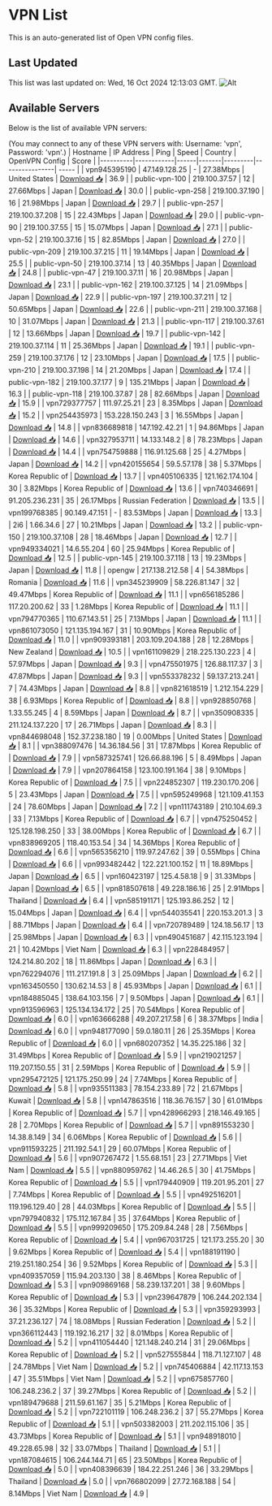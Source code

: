 # VPN List

This is an auto-generated list of Open VPN config files.

## Last Updated

This list was last updated on: Wed, 16 Oct 2024 12:13:03 GMT.
![Alt](https://repobeats.axiom.co/api/embed/186b98318ef1479477931607c1ad7d823f12451f.svg "Repobeats analytics image")

## Available Servers

Below is the list of available VPN servers:

(You may connect to any of these VPN servers with: Username: 'vpn', Password: 'vpn'.)
| Hostname | IP Address | Ping | Speed | Country | OpenVPN Config | Score |
|----------|------------|------|-------|---------|----------------| ----- |
| vpn945395190 | 47.149.128.25 | - | 27.38Mbps | United States | [Download 📥](./configs/server_0_US.ovpn) | 36.9 |
| public-vpn-100 | 219.100.37.57 | 12 | 27.66Mbps | Japan | [Download 📥](./configs/server_1_JP.ovpn) | 30.0 |
| public-vpn-258 | 219.100.37.190 | 16 | 21.98Mbps | Japan | [Download 📥](./configs/server_2_JP.ovpn) | 29.7 |
| public-vpn-257 | 219.100.37.208 | 15 | 22.43Mbps | Japan | [Download 📥](./configs/server_3_JP.ovpn) | 29.0 |
| public-vpn-90 | 219.100.37.55 | 15 | 15.07Mbps | Japan | [Download 📥](./configs/server_4_JP.ovpn) | 27.1 |
| public-vpn-52 | 219.100.37.16 | 15 | 82.85Mbps | Japan | [Download 📥](./configs/server_5_JP.ovpn) | 27.0 |
| public-vpn-209 | 219.100.37.215 | 11 | 19.14Mbps | Japan | [Download 📥](./configs/server_6_JP.ovpn) | 25.5 |
| public-vpn-50 | 219.100.37.14 | 13 | 40.35Mbps | Japan | [Download 📥](./configs/server_7_JP.ovpn) | 24.8 |
| public-vpn-47 | 219.100.37.11 | 16 | 20.98Mbps | Japan | [Download 📥](./configs/server_8_JP.ovpn) | 23.1 |
| public-vpn-162 | 219.100.37.125 | 14 | 21.09Mbps | Japan | [Download 📥](./configs/server_9_JP.ovpn) | 22.9 |
| public-vpn-197 | 219.100.37.211 | 12 | 50.65Mbps | Japan | [Download 📥](./configs/server_10_JP.ovpn) | 22.6 |
| public-vpn-211 | 219.100.37.168 | 10 | 31.07Mbps | Japan | [Download 📥](./configs/server_11_JP.ovpn) | 21.3 |
| public-vpn-117 | 219.100.37.61 | 12 | 13.66Mbps | Japan | [Download 📥](./configs/server_12_JP.ovpn) | 19.7 |
| public-vpn-142 | 219.100.37.114 | 11 | 25.36Mbps | Japan | [Download 📥](./configs/server_13_JP.ovpn) | 19.1 |
| public-vpn-259 | 219.100.37.176 | 12 | 23.10Mbps | Japan | [Download 📥](./configs/server_14_JP.ovpn) | 17.5 |
| public-vpn-210 | 219.100.37.198 | 14 | 21.20Mbps | Japan | [Download 📥](./configs/server_15_JP.ovpn) | 17.4 |
| public-vpn-182 | 219.100.37.177 | 9 | 135.21Mbps | Japan | [Download 📥](./configs/server_16_JP.ovpn) | 16.3 |
| public-vpn-118 | 219.100.37.87 | 28 | 82.66Mbps | Japan | [Download 📥](./configs/server_17_JP.ovpn) | 15.9 |
| vpn729377757 | 111.97.25.21 | 23 | 8.35Mbps | Japan | [Download 📥](./configs/server_18_JP.ovpn) | 15.2 |
| vpn254435973 | 153.228.150.243 | 3 | 16.55Mbps | Japan | [Download 📥](./configs/server_19_JP.ovpn) | 14.8 |
| vpn836689818 | 147.192.42.21 | 1 | 94.86Mbps | Japan | [Download 📥](./configs/server_20_JP.ovpn) | 14.6 |
| vpn327953711 | 14.133.148.2 | 8 | 78.23Mbps | Japan | [Download 📥](./configs/server_21_JP.ovpn) | 14.4 |
| vpn754759888 | 116.91.125.68 | 25 | 4.27Mbps | Japan | [Download 📥](./configs/server_22_JP.ovpn) | 14.2 |
| vpn420155654 | 59.5.57.178 | 38 | 5.37Mbps | Korea Republic of | [Download 📥](./configs/server_23_KR.ovpn) | 13.7 |
| vpn405106335 | 121.162.174.104 | 30 | 3.82Mbps | Korea Republic of | [Download 📥](./configs/server_24_KR.ovpn) | 13.6 |
| vpn740346691 | 91.205.236.231 | 35 | 26.17Mbps | Russian Federation | [Download 📥](./configs/server_25_RU.ovpn) | 13.5 |
| vpn199768385 | 90.149.47.151 | - | 83.53Mbps | Japan | [Download 📥](./configs/server_26_JP.ovpn) | 13.3 |
| 2i6 | 1.66.34.6 | 27 | 10.21Mbps | Japan | [Download 📥](./configs/server_27_JP.ovpn) | 13.2 |
| public-vpn-150 | 219.100.37.108 | 28 | 18.46Mbps | Japan | [Download 📥](./configs/server_28_JP.ovpn) | 12.7 |
| vpn949334021 | 14.6.55.204 | 60 | 25.94Mbps | Korea Republic of | [Download 📥](./configs/server_29_KR.ovpn) | 12.5 |
| public-vpn-145 | 219.100.37.118 | 13 | 19.23Mbps | Japan | [Download 📥](./configs/server_30_JP.ovpn) | 11.8 |
| opengw | 217.138.212.58 | 4 | 54.38Mbps | Romania | [Download 📥](./configs/server_31_RO.ovpn) | 11.6 |
| vpn345239909 | 58.226.81.147 | 32 | 49.47Mbps | Korea Republic of | [Download 📥](./configs/server_32_KR.ovpn) | 11.1 |
| vpn656185286 | 117.20.200.62 | 33 | 1.28Mbps | Korea Republic of | [Download 📥](./configs/server_33_KR.ovpn) | 11.1 |
| vpn794770365 | 110.67.143.51 | 25 | 7.13Mbps | Japan | [Download 📥](./configs/server_34_JP.ovpn) | 11.1 |
| vpn861073050 | 121.135.194.167 | 31 | 10.90Mbps | Korea Republic of | [Download 📥](./configs/server_35_KR.ovpn) | 11.0 |
| vpn909393181 | 203.109.204.188 | 28 | 12.28Mbps | New Zealand | [Download 📥](./configs/server_36_NZ.ovpn) | 10.5 |
| vpn161109829 | 218.225.130.223 | 4 | 57.97Mbps | Japan | [Download 📥](./configs/server_37_JP.ovpn) | 9.3 |
| vpn475501975 | 126.88.117.37 | 3 | 47.87Mbps | Japan | [Download 📥](./configs/server_38_JP.ovpn) | 9.3 |
| vpn553378232 | 59.137.213.241 | 7 | 74.43Mbps | Japan | [Download 📥](./configs/server_39_JP.ovpn) | 8.8 |
| vpn821618519 | 1.212.154.229 | 38 | 6.93Mbps | Korea Republic of | [Download 📥](./configs/server_40_KR.ovpn) | 8.8 |
| vpn928850768 | 1.33.55.245 | 4 | 8.59Mbps | Japan | [Download 📥](./configs/server_41_JP.ovpn) | 8.7 |
| vpn350908335 | 211.124.137.220 | 17 | 26.71Mbps | Japan | [Download 📥](./configs/server_42_JP.ovpn) | 8.3 |
| vpn844698048 | 152.37.238.180 | 19 | 0.00Mbps | United States | [Download 📥](./configs/server_43_US.ovpn) | 8.1 |
| vpn388097476 | 14.36.184.56 | 31 | 17.87Mbps | Korea Republic of | [Download 📥](./configs/server_44_KR.ovpn) | 7.9 |
| vpn587325741 | 126.66.88.196 | 5 | 8.49Mbps | Japan | [Download 📥](./configs/server_45_JP.ovpn) | 7.9 |
| vpn207864158 | 123.100.191.164 | 38 | 9.10Mbps | Korea Republic of | [Download 📥](./configs/server_46_KR.ovpn) | 7.5 |
| vpn224852307 | 119.230.170.206 | 5 | 23.43Mbps | Japan | [Download 📥](./configs/server_47_JP.ovpn) | 7.5 |
| vpn595249968 | 121.109.41.153 | 24 | 78.60Mbps | Japan | [Download 📥](./configs/server_48_JP.ovpn) | 7.2 |
| vpn111743189 | 210.104.69.3 | 33 | 7.13Mbps | Korea Republic of | [Download 📥](./configs/server_49_KR.ovpn) | 6.7 |
| vpn475250452 | 125.128.198.250 | 33 | 38.00Mbps | Korea Republic of | [Download 📥](./configs/server_50_KR.ovpn) | 6.7 |
| vpn838969205 | 118.40.153.54 | 34 | 14.36Mbps | Korea Republic of | [Download 📥](./configs/server_51_KR.ovpn) | 6.6 |
| vpn565356210 | 119.97.247.62 | 39 | 0.55Mbps | China | [Download 📥](./configs/server_52_CN.ovpn) | 6.6 |
| vpn993482442 | 122.221.100.152 | 11 | 18.89Mbps | Japan | [Download 📥](./configs/server_53_JP.ovpn) | 6.5 |
| vpn160423197 | 125.4.58.18 | 9 | 31.33Mbps | Japan | [Download 📥](./configs/server_54_JP.ovpn) | 6.5 |
| vpn818507618 | 49.228.186.16 | 25 | 2.91Mbps | Thailand | [Download 📥](./configs/server_55_TH.ovpn) | 6.4 |
| vpn585191171 | 125.193.86.252 | 12 | 15.04Mbps | Japan | [Download 📥](./configs/server_56_JP.ovpn) | 6.4 |
| vpn544035541 | 220.153.201.3 | 3 | 88.71Mbps | Japan | [Download 📥](./configs/server_57_JP.ovpn) | 6.4 |
| vpn720789489 | 124.18.56.17 | 13 | 25.98Mbps | Japan | [Download 📥](./configs/server_58_JP.ovpn) | 6.3 |
| vpn490451687 | 42.115.123.194 | 21 | 10.42Mbps | Viet Nam | [Download 📥](./configs/server_59_VN.ovpn) | 6.3 |
| vpn228484957 | 124.214.80.202 | 18 | 11.86Mbps | Japan | [Download 📥](./configs/server_60_JP.ovpn) | 6.3 |
| vpn762294076 | 111.217.191.8 | 3 | 25.09Mbps | Japan | [Download 📥](./configs/server_61_JP.ovpn) | 6.2 |
| vpn163450550 | 130.62.14.53 | 8 | 45.93Mbps | Japan | [Download 📥](./configs/server_62_JP.ovpn) | 6.1 |
| vpn184885045 | 138.64.103.156 | 7 | 9.50Mbps | Japan | [Download 📥](./configs/server_63_JP.ovpn) | 6.1 |
| vpn913596963 | 125.134.134.172 | 25 | 70.54Mbps | Korea Republic of | [Download 📥](./configs/server_64_KR.ovpn) | 6.0 |
| vpn163666288 | 49.207.217.58 | 6 | 38.37Mbps | India | [Download 📥](./configs/server_65_IN.ovpn) | 6.0 |
| vpn948177090 | 59.0.180.11 | 26 | 25.35Mbps | Korea Republic of | [Download 📥](./configs/server_66_KR.ovpn) | 6.0 |
| vpn680207352 | 14.35.225.186 | 32 | 31.49Mbps | Korea Republic of | [Download 📥](./configs/server_67_KR.ovpn) | 5.9 |
| vpn219021257 | 119.207.150.55 | 31 | 2.59Mbps | Korea Republic of | [Download 📥](./configs/server_68_KR.ovpn) | 5.9 |
| vpn295472125 | 121.175.250.99 | 24 | 7.74Mbps | Korea Republic of | [Download 📥](./configs/server_69_KR.ovpn) | 5.8 |
| vpn935511383 | 78.154.233.89 | 72 | 21.67Mbps | Kuwait | [Download 📥](./configs/server_70_KW.ovpn) | 5.8 |
| vpn147863516 | 118.36.76.157 | 30 | 61.01Mbps | Korea Republic of | [Download 📥](./configs/server_71_KR.ovpn) | 5.7 |
| vpn428966293 | 218.146.49.165 | 28 | 2.70Mbps | Korea Republic of | [Download 📥](./configs/server_72_KR.ovpn) | 5.7 |
| vpn891553230 | 14.38.8.149 | 34 | 6.06Mbps | Korea Republic of | [Download 📥](./configs/server_73_KR.ovpn) | 5.6 |
| vpn911593225 | 211.192.54.1 | 29 | 60.07Mbps | Korea Republic of | [Download 📥](./configs/server_74_KR.ovpn) | 5.6 |
| vpn907267472 | 1.55.68.151 | 23 | 27.71Mbps | Viet Nam | [Download 📥](./configs/server_75_VN.ovpn) | 5.5 |
| vpn880959762 | 14.46.26.5 | 30 | 41.75Mbps | Korea Republic of | [Download 📥](./configs/server_76_KR.ovpn) | 5.5 |
| vpn179440909 | 119.201.95.201 | 27 | 7.74Mbps | Korea Republic of | [Download 📥](./configs/server_77_KR.ovpn) | 5.5 |
| vpn492516201 | 119.196.129.40 | 28 | 44.03Mbps | Korea Republic of | [Download 📥](./configs/server_78_KR.ovpn) | 5.5 |
| vpn797940832 | 175.112.167.84 | 35 | 37.64Mbps | Korea Republic of | [Download 📥](./configs/server_79_KR.ovpn) | 5.5 |
| vpn999209650 | 175.209.84.248 | 28 | 7.56Mbps | Korea Republic of | [Download 📥](./configs/server_80_KR.ovpn) | 5.4 |
| vpn967031725 | 121.173.255.20 | 30 | 9.62Mbps | Korea Republic of | [Download 📥](./configs/server_81_KR.ovpn) | 5.4 |
| vpn188191190 | 219.251.180.254 | 36 | 9.52Mbps | Korea Republic of | [Download 📥](./configs/server_82_KR.ovpn) | 5.3 |
| vpn409357059 | 115.94.203.130 | 38 | 8.46Mbps | Korea Republic of | [Download 📥](./configs/server_83_KR.ovpn) | 5.3 |
| vpn909869168 | 58.239.137.201 | 38 | 9.60Mbps | Korea Republic of | [Download 📥](./configs/server_84_KR.ovpn) | 5.3 |
| vpn239647879 | 106.244.202.134 | 36 | 35.32Mbps | Korea Republic of | [Download 📥](./configs/server_85_KR.ovpn) | 5.3 |
| vpn359293993 | 37.21.236.127 | 74 | 18.08Mbps | Russian Federation | [Download 📥](./configs/server_86_RU.ovpn) | 5.2 |
| vpn366112443 | 119.192.16.217 | 32 | 8.01Mbps | Korea Republic of | [Download 📥](./configs/server_87_KR.ovpn) | 5.2 |
| vpn411054440 | 121.148.240.214 | 31 | 29.06Mbps | Korea Republic of | [Download 📥](./configs/server_88_KR.ovpn) | 5.2 |
| vpn527555844 | 118.71.127.107 | 48 | 24.78Mbps | Viet Nam | [Download 📥](./configs/server_89_VN.ovpn) | 5.2 |
| vpn745406884 | 42.117.13.153 | 47 | 35.51Mbps | Viet Nam | [Download 📥](./configs/server_90_VN.ovpn) | 5.2 |
| vpn675857760 | 106.248.236.2 | 37 | 39.27Mbps | Korea Republic of | [Download 📥](./configs/server_91_KR.ovpn) | 5.2 |
| vpn189479688 | 211.59.61.167 | 35 | 5.21Mbps | Korea Republic of | [Download 📥](./configs/server_92_KR.ovpn) | 5.2 |
| vpn722101119 | 106.248.236.2 | 37 | 55.27Mbps | Korea Republic of | [Download 📥](./configs/server_93_KR.ovpn) | 5.1 |
| vpn503382003 | 211.202.115.106 | 35 | 43.73Mbps | Korea Republic of | [Download 📥](./configs/server_94_KR.ovpn) | 5.1 |
| vpn948918010 | 49.228.65.98 | 32 | 33.07Mbps | Thailand | [Download 📥](./configs/server_95_TH.ovpn) | 5.1 |
| vpn187084615 | 106.244.144.71 | 65 | 23.50Mbps | Korea Republic of | [Download 📥](./configs/server_96_KR.ovpn) | 5.0 |
| vpn408396639 | 184.22.251.246 | 36 | 33.29Mbps | Thailand | [Download 📥](./configs/server_97_TH.ovpn) | 5.0 |
| vpn766802099 | 27.72.168.188 | 54 | 8.14Mbps | Viet Nam | [Download 📥](./configs/server_98_VN.ovpn) | 4.9 |
